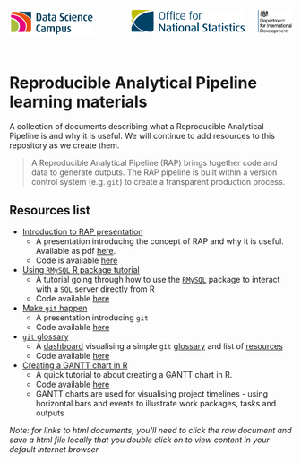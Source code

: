 <img align="left" src="images/logos/DataScienceCampus_logo.png" width=30%>&nbsp;&nbsp;&nbsp;&nbsp;&nbsp;&nbsp;&nbsp;&nbsp;&nbsp;&nbsp;&nbsp;&nbsp;&nbsp;&nbsp;&nbsp;&nbsp;
<img src="images/logos/ONS_logo.webp" width=40%>
<img align="right" src="images/logos/DFID_logo.png" width=12%>

<br/>

# Reproducible Analytical Pipeline learning materials

A collection of documents describing what a Reproducible Analytical Pipeline is and why it is useful. We will continue to add resources to this repository as we create them.

> A Reproducible Analytical Pipeline (RAP) brings together code and data to generate outputs. The RAP pipeline is built within a version control system (e.g. `git`) to create a transparent production process.

## Resources list
- [Introduction to RAP presentation](https://github.com/datasciencecampus/gov-uk-rap-materials/blob/master/gov-uk-rap-materials_intro-to-rap.html)
    * A presentation introducing the concept of RAP and why it is useful. Available as pdf [here](https://github.com/datasciencecampus/gov-uk-rap-materials/blob/master/gov-uk-rap-materials_intro-to-rap.pdf).
    * Code is available [here](https://github.com/datasciencecampus/gov-uk-rap-materials/blob/master/gov-uk-rap-materials_intro-to-RMySQL.Rmd)
- [Using `RMySQL` R package tutorial](https://github.com/datasciencecampus/gov-uk-rap-materials/blob/master/gov-uk-rap-materials_intro-to-RMySQL.nb.html)
    * A tutorial going through how to use the [`RMySQL`](https://cran.r-project.org/web/packages/RMySQL/index.html) package to interact with a `SQL` server directly from R
    * Code available [here](https://github.com/datasciencecampus/gov-uk-rap-materials/blob/master/gov-uk-rap-materials_intro-to-RMySQL.Rmd)
- [Make `git` happen](https://github.com/datasciencecampus/gov-uk-rap-materials/blob/master/gov-uk-rap-materials_make-git-happen.html)
    * A presentation introducing `git`
    * Code available [here](https://github.com/datasciencecampus/gov-uk-rap-materials/blob/master/gov-uk-rap-materials_make-git-happen.Rmd)
- [`git` glossary](https://github.com/datasciencecampus/gov-uk-rap-materials/blob/master/git-glossary/git-command-glossary.csv)
    * A [dashboard](https://github.com/datasciencecampus/gov-uk-rap-materials/blob/master/git-glossary/gov-uk-rap-materials_git-glossary.html) visualising a simple `git` [glossary](https://github.com/datasciencecampus/gov-uk-rap-materials/blob/master/git-glossary/git-command-glossary.csv) and list of [resources](https://github.com/datasciencecampus/gov-uk-rap-materials/blob/master/git-glossary/git-resources.csv)
    * Code available [here](https://github.com/datasciencecampus/gov-uk-rap-materials/blob/master/git-glossary/gov-uk-rap-materials_git-glossary.Rmd)
 - [Creating a GANTT chart in R](https://github.com/datasciencecampus/gov-uk-rap-materials/blob/master/CreatingAGantt/Tutorial-CreatingAGanttInR_18-05-20.html)
   * A quick tutorial to about creating a GANTT chart in R. 
   * Code available [here](https://github.com/datasciencecampus/gov-uk-rap-materials/blob/master/CreatingAGantt/Tutorial-CreatingAGanttInR_18-05-20.Rmd)
   * GANTT charts are used for visualising project timelines - using horizontal bars and events to illustrate work packages, tasks and outputs 
    
_Note: for links to html documents, you'll need to click the raw document and save a html file locally that you double click on to view content in your default internet browser_
